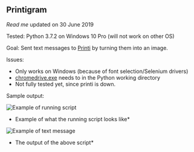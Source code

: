 ## Printigram

*Read me* updated on 30 June 2019

Tested: Python 3.7.2 on Windows 10 Pro (will not work on other OS)

Goal: Sent text messages to [Printi](https://printi.me) by turning them into an image. 

Issues:

* Only works on Windows (because of font selection/Selenium drivers)
* [chromedrive.exe](https://sites.google.com/a/chromium.org/chromedriver/.) needs to in the Python working directory
* Not fully tested yet, since printi is down.



Sample output:

![Example of running script](Exampe%20of%20running%20script.png "Example of running script")
* Example of what the running script looks like*

![Example of text message](Exampe%20of%20text%20message.png "Example of text message")
* The output of the above script*

